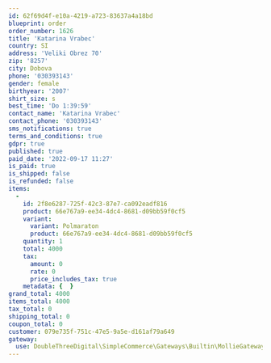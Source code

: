 ```yaml
---
id: 62f69d4f-e10a-4219-a723-83637a4a18bd
blueprint: order
order_number: 1626
title: 'Katarina Vrabec'
country: SI
address: 'Veliki Obrez 70'
zip: '8257'
city: Dobova
phone: '030393143'
gender: female
birthyear: '2007'
shirt_size: s
best_time: 'Do 1:39:59'
contact_name: 'Katarina Vrabec'
contact_phone: '030393143'
sms_notifications: true
terms_and_conditions: true
gdpr: true
published: true
paid_date: '2022-09-17 11:27'
is_paid: true
is_shipped: false
is_refunded: false
items:
  -
    id: 2f8e6287-725f-42c3-87e7-ca092eadf816
    product: 66e767a9-ee34-4dc4-8681-d09bb59f0cf5
    variant:
      variant: Polmaraton
      product: 66e767a9-ee34-4dc4-8681-d09bb59f0cf5
    quantity: 1
    total: 4000
    tax:
      amount: 0
      rate: 0
      price_includes_tax: true
    metadata: {  }
grand_total: 4000
items_total: 4000
tax_total: 0
shipping_total: 0
coupon_total: 0
customer: 079e735f-751c-47e5-9a5e-d161af79a649
gateway:
  use: DoubleThreeDigital\SimpleCommerce\Gateways\Builtin\MollieGateway
---
```

